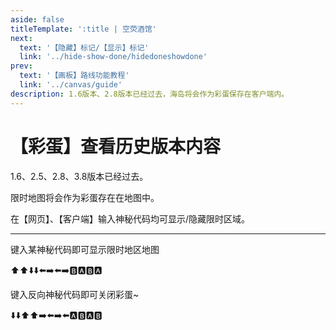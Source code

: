 ```yaml
---
aside: false
titleTemplate: ':title | 空荧酒馆'
next:
  text: '【隐藏】标记/【显示】标记'
  link: '../hide-show-done/hidedoneshowdone'
prev:
  text: '【画板】路线功能教程'
  link: '../canvas/guide'
description: 1.6版本、2.8版本已经过去，海岛将会作为彩蛋保存在客户端内。
---
```


# 【彩蛋】查看历史版本内容

1.6、2.5、2.8、3.8版本已经过去。

限时地图将会作为彩蛋存在在地图中。

在【网页】、【客户端】输入神秘代码均可显示/隐藏限时区域。

---

键入某神秘代码即可显示限时地区地图

:arrow_up::arrow_up::arrow_down::arrow_down::arrow_left::arrow_right::arrow_left::arrow_right::b::a::b::a:

键入反向神秘代码即可关闭彩蛋~

:arrow_down::arrow_down::arrow_up::arrow_up::arrow_right::arrow_left::arrow_right::arrow_left::a::b::a::b:
